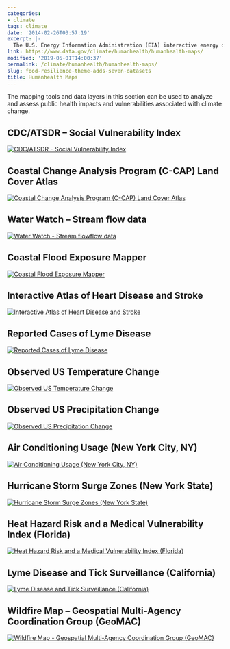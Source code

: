 ```yaml
---
categories:
- climate
tags: climate
date: '2014-02-26T03:57:19'
excerpt: |-
  The U.S. Energy Information Administration (EIA) interactive energy disruption maps combine real-time data feeds from NOAA's National Hurricane Center with more than 20 map layers showing the nation's energy infrastructure and resources. This new tool, available around the clock on the EIA…
link: https://www.data.gov/climate/humanhealth/humanhealth-maps/
modified: '2019-05-01T14:00:37'
permalink: /climate/humanhealth/humanhealth-maps/
slug: food-resilience-theme-adds-seven-datasets
title: Humanhealth Maps
---
```


The mapping tools and data layers in this section can be used to analyze and assess public health impacts and vulnerabilities associated with climate change.

## CDC/ATSDR – Social Vulnerability Index
[![CDC/ATSDR - Social Vulnerability Index](https://s3-us-gov-west-1.amazonaws.com/cg-0817d6e3-93c4-4de8-8b32-da6919464e61/CDCATSDRSocialVulnerabilityIndex.png "CDC/ATSDR - Social Vulnerability Index")](https://svi.cdc.gov/ "CDC/ATSDR - Social Vulnerability Index")

## Coastal Change Analysis Program (C-CAP) Land Cover Atlas
[![Coastal Change Analysis Program (C-CAP) Land Cover Atlas](https://s3-us-gov-west-1.amazonaws.com/cg-0817d6e3-93c4-4de8-8b32-da6919464e61/CoastalChangeAnalysisProgramLandCoverAtlas.png "Coastal Change Analysis Program (C-CAP) Land Cover Atlas")](https://coast.noaa.gov/digitalcoast/tools/lca "Coastal Change Analysis Program (C-CAP) Land Cover Atlas")

## Water Watch – Stream flow data
[![Water Watch - Stream flowflow data](https://s3-us-gov-west-1.amazonaws.com/cg-0817d6e3-93c4-4de8-8b32-da6919464e61/WaterWatch.png "Water Watch - Stream flowflow data")](https://waterwatch.usgs.gov/new/ "Water Watch - Stream flowflow data")

## Coastal Flood Exposure Mapper
[![Coastal Flood Exposure Mapper](https://s3-us-gov-west-1.amazonaws.com/cg-0817d6e3-93c4-4de8-8b32-da6919464e61/ExposureMapper.png "Coastal Flood Exposure Mapper")](https://www.coast.noaa.gov/floodexposure/#/map "Coastal Flood Exposure Mapper")

## Interactive Atlas of Heart Disease and Stroke
[![Interactive Atlas of Heart Disease and Stroke](https://s3-us-gov-west-1.amazonaws.com/cg-0817d6e3-93c4-4de8-8b32-da6919464e61/HeartDiseaseStroke.png "Interactive Atlas of Heart Disease and Stroke")](https://www.cdc.gov/dhdsp/maps/atlas/index.htm "Interactive Atlas of Heart Disease and Stroke")

## Reported Cases of Lyme Disease
[![Reported Cases of Lyme Disease](https://s3-us-gov-west-1.amazonaws.com/cg-0817d6e3-93c4-4de8-8b32-da6919464e61/LymeDisease.png "Reported Cases of Lyme Disease")](https://www.cdc.gov/lyme/stats/maps/map2013.html "Reported Cases of Lyme Disease")

## Observed US Temperature Change
[![Observed US Temperature Change](https://s3-us-gov-west-1.amazonaws.com/cg-0817d6e3-93c4-4de8-8b32-da6919464e61/USTemperatureChange.png "Observed US Temperature Change")](https://nca2014.globalchange.gov/report/our-changing-climate/recent-us-temperature-trends#graphic-16683 "Observed US Temperature Change")

## Observed US Precipitation Change
[![Observed US Precipitation Change](https://s3-us-gov-west-1.amazonaws.com/cg-0817d6e3-93c4-4de8-8b32-da6919464e61/USPrecipitationChange.png "Observed US Precipitation Change")](https://nca2014.globalchange.gov/report/our-changing-climate/precipitation-change#intro-section-2 "Observed US Precipitation Change")

## Air Conditioning Usage (New York City, NY)
[![Air Conditioning Usage (New York City, NY)](https://s3-us-gov-west-1.amazonaws.com/cg-0817d6e3-93c4-4de8-8b32-da6919464e61/NYC_EnvironmentHealth.png "Air Conditioning Usage (New York City, NY)")](https://a816-dohbesp.nyc.gov/IndicatorPublic/VisualizationData.aspx?id=2104,719b87,107,Summarize "Air Conditioning Usage (New York City, NY)")

## Hurricane Storm Surge Zones (New York State)
[![Hurricane Storm Surge Zones (New York State)](https://s3-us-gov-west-1.amazonaws.com/cg-0817d6e3-93c4-4de8-8b32-da6919464e61/NY_HurricaneStormSurge.png "Hurricane Storm Surge Zones (New York State)")](https://www.dec.ny.gov/docs/administration_pdf/ssurgezones.pdf "Hurricane Storm Surge Zones (New York State)")

## Heat Hazard Risk and a Medical Vulnerability Index (Florida)
[![Heat Hazard Risk and a Medical Vulnerability Index (Florida)](https://s3-us-gov-west-1.amazonaws.com/cg-0817d6e3-93c4-4de8-8b32-da6919464e61/Floria_HeatHazardRisk2100.png "Heat Hazard Risk and a Medical Vulnerability Index (Florida)")](https://www.floridahealth.gov/environmental-health/climate-and-health/_documents/climate-sensitive-hazards-in-florida-final-report-8.pdf "Heat Hazard Risk and a Medical Vulnerability Index (Florida)")

## Lyme Disease and Tick Surveillance (California)
[![Lyme Disease and Tick Surveillance (California)](https://s3-us-gov-west-1.amazonaws.com/cg-0817d6e3-93c4-4de8-8b32-da6919464e61/LymeDisease_California.png "Lyme Disease and Tick Surveillance (California)")](https://cdphgis.maps.arcgis.com/apps/SocialMedia/index.html?appid=8d99fb1135d1424f9d8a8711acb7d459 "Lyme Disease and Tick Surveillance (California)")

## Wildfire Map – Geospatial Multi-Agency Coordination Group (GeoMAC)
[![Wildfire Map - Geospatial Multi-Agency Coordination Group (GeoMAC)](https://s3-us-gov-west-1.amazonaws.com/cg-0817d6e3-93c4-4de8-8b32-da6919464e61/GEOMAC_fire.png "Wildfire Map - Geospatial Multi-Agency Coordination Group (GeoMAC)")](https://www.geomac.gov/viewer/viewer.shtml "Wildfire Map - Geospatial Multi-Agency Coordination Group (GeoMAC)")
